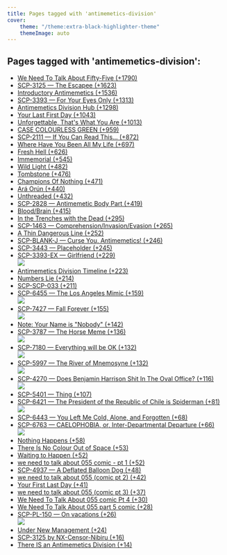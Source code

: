 ```yaml
---
title: Pages tagged with 'antimemetics-division'
cover:
    theme: "/theme:extra-black-highlighter-theme"
    themeImage: auto
---
```


## Pages tagged with 'antimemetics-division':

-   [We Need To Talk About Fifty-Five (+1790)](https://scp-wiki.wikidot.com/we-need-to-talk-about-fifty-five)
-   [SCP-3125 — The Escapee (+1623)](https://scp-wiki.wikidot.com/scp-3125)
-   [Introductory Antimemetics (+1536)](https://scp-wiki.wikidot.com/introductory-antimemetics)
-   [SCP-3393 — For Your Eyes Only (+1313)](https://scp-wiki.wikidot.com/scp-3393)
-   [Antimemetics Division Hub (+1298)](https://scp-wiki.wikidot.com/antimemetics-division-hub)
-   [Your Last First Day (+1043)](https://scp-wiki.wikidot.com/your-last-first-day)
-   [Unforgettable, That's What You Are (+1013)](https://scp-wiki.wikidot.com/unforgettable-that-s-what-you-are)
-   [CASE COLOURLESS GREEN (+959)](https://scp-wiki.wikidot.com/case-colourless-green)
-   [SCP-2111 — If You Can Read This… (+872)](https://scp-wiki.wikidot.com/scp-2111)
-   [Where Have You Been All My Life (+697)](https://scp-wiki.wikidot.com/where-have-you-been-all-my-life)
-   [Fresh Hell (+626)](https://scp-wiki.wikidot.com/fresh-hell)
-   [Immemorial (+545)](https://scp-wiki.wikidot.com/immemorial)
-   [Wild Light (+482)](https://scp-wiki.wikidot.com/the-wild-light)
-   [Tombstone (+476)](https://scp-wiki.wikidot.com/tombstone)
-   [Champions Of Nothing (+471)](https://scp-wiki.wikidot.com/champions-of-nothing)
-   [Ará Orún (+440)](https://scp-wiki.wikidot.com/ara-orun)
-   [Unthreaded (+432)](https://scp-wiki.wikidot.com/unthreaded)
-   [SCP-2828 — Antimemetic Body Part (+419)](https://scp-wiki.wikidot.com/scp-2828)
-   [Blood/Brain (+415)](https://scp-wiki.wikidot.com/blood-brain)
-   [In the Trenches with the Dead (+295)](https://scp-wiki.wikidot.com/in-the-trenches-with-the-dead)
-   [SCP-1463 — Comprehension/Invasion/Evasion (+265)](https://scp-wiki.wikidot.com/scp-1463)
-   [A Thin Dangerous Line (+252)](https://scp-wiki.wikidot.com/a-thin-dangerous-line)
-   [SCP-BLANK-J — Curse You, Antimemetics! (+246)](https://scp-wiki.wikidot.com/scp-blank-j)
-   [SCP-3443 — Placeholder (+245)](https://scp-wiki.wikidot.com/scp-3443)
-   [SCP-3393-EX — Girlfriend (+229)  
    ![](https://images.weserv.nl/?url=scp-wiki.wdfiles.com/local--files/scp-3393-ex/rivera.jpg&w=300&h=50&t=square&a=attention)](https://scp-wiki.wikidot.com/scp-3393-ex)
-   [Antimemetics Division Timeline (+223)](https://scp-wiki.wikidot.com/antimemetics-division-timeline)
-   [Numbers Lie (+214)](https://scp-wiki.wikidot.com/numbers-lie)
-   [SCP-SCP-033 (+211)](https://scp-wiki.wikidot.com/scp-scp-033)
-   [SCP-6455 — The Los Angeles Mimic (+159)  
    ![](https://images.weserv.nl/?url=scp-wiki.wdfiles.com/local--files/scp-6455/eagle_rock.jpg&w=300&h=50&t=square&a=attention)](https://scp-wiki.wikidot.com/scp-6455)
-   [SCP-7427 — Fall Forever (+155)  
    ![](https://images.weserv.nl/?url=scp-wiki.wdfiles.com/local--files/scp-7427/datalost.png&w=300&h=50&t=square&a=attention)](https://scp-wiki.wikidot.com/scp-7427)
-   [Note: Your Name is "Nobody" (+142)](https://scp-wiki.wikidot.com/note-your-name-is-nobody)
-   [SCP-3787 — The Horse Meme (+136)  
    ![](https://images.weserv.nl/?url=scp-wiki.wdfiles.com/local--files/scp-3787/wild-horses.jpg&w=300&h=50&t=square&a=attention)](https://scp-wiki.wikidot.com/scp-3787)
-   [SCP-7180 — Everything will be OK (+132)  
    ![](https://images.weserv.nl/?url=scp-wiki.wdfiles.com/local--files/scp-7180/mountain.jpg&w=300&h=50&t=square&a=attention)](https://scp-wiki.wikidot.com/scp-7180)
-   [SCP-5997 — The River of Mnemosyne (+132)  
    ![](https://images.weserv.nl/?url=cdn.discordapp.com/attachments/646236769725186048/667919288270585897/unknown.png&w=300&h=50&t=square&a=attention)](https://scp-wiki.wikidot.com/scp-5997)
-   [SCP-4270 — Does Benjamin Harrison Shit In The Oval Office? (+116)  
    ![](https://images.weserv.nl/?url=scp-wiki.wdfiles.com/local--files/scp-4270/benharris.png&w=300&h=50&t=square&a=attention)](https://scp-wiki.wikidot.com/scp-4270)
-   [SCP-5401 — Thing (+107)](https://scp-wiki.wikidot.com/scp-5401)
-   [SCP-6421 — The President of the Republic of Chile is Spiderman (+81)  
    ![](https://images.weserv.nl/?url=scp-wiki.wdfiles.com/local--files/scp-6421/poster.jpg&w=300&h=50&t=square&a=attention)](https://scp-wiki.wikidot.com/scp-6421)
-   [SCP-6443 — You Left Me Cold, Alone, and Forgotten (+68)](https://scp-wiki.wikidot.com/scp-6443)
-   [SCP-6763 — CAELOPHOBIA, or, Inter-Departmental Departure (+66)  
    ![](https://images.weserv.nl/?url=scp-wiki.wdfiles.com/local--files/scp-6763/pharmacy.jpg&w=300&h=50&t=square&a=attention)](https://scp-wiki.wikidot.com/scp-6763)
-   [Nothing Happens (+58)](https://scp-wiki.wikidot.com/43-nothing-happens)
-   [There Is No Colour Out of Space (+53)](https://scp-wiki.wikidot.com/thereisnocolouroutofspace)
-   [Waiting to Happen (+52)](https://scp-wiki.wikidot.com/40-waiting-to-happen)
-   [we need to talk about 055 comic - pt 1 (+52)](https://scp-wiki.wikidot.com/art:we-need-to-talk-about-055-comic-part-1)
-   [SCP-4937 — A Deflated Balloon Dog (+48)](https://scp-wiki.wikidot.com/scp-4937)
-   [we need to talk about 055 (comic pt 2) (+42)](https://scp-wiki.wikidot.com/art:we-need-to-talk-about-055-comic-pt-2)
-   [Your First Last Day (+41)](https://scp-wiki.wikidot.com/your-first-last-day)
-   [we need to talk about 055 (comic pt 3) (+37)](https://scp-wiki.wikidot.com/art:we-need-to-talk-about-055-comic-pt-3)
-   [We Need To Talk About 055 comic Pt 4 (+30)](https://scp-wiki.wikidot.com/art:we-need-to-talk-about-055-pt-4-comic)
-   [We Need To Talk About 055 part 5 comic (+28)](https://scp-wiki.wikidot.com/art:we-need-to-talk-about-055-part-5)
-   [SCP-PL-150 — On vacations (+26)  
    ![](https://images.weserv.nl/?url=scp-pl.wdfiles.com/local--files/scp-pl-150/bucior.png&w=300&h=50&t=square&a=attention)](https://scp-wiki.wikidot.com/scp-pl-150)
-   [Under New Management (+24)](https://scp-wiki.wikidot.com/under-new-management)
-   [SCP-3125 by NX-Censor-Nibiru (+16)](https://scp-wiki.wikidot.com/scp-3125-by-nxcennibiru)
-   [There IS an Antimemetics Division (+14)](https://scp-wiki.wikidot.com/art:thereisanantimemeticsdivision)

